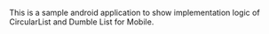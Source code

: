 This is a sample android application to show implementation logic of CircularList and Dumble List for Mobile.
